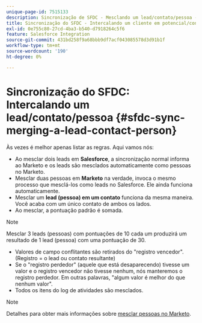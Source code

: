 ```yaml
---
unique-page-id: 7515133
description: Sincronização de SFDC - Mesclando um lead/contato/pessoa - Documentação da Marketo - Documentação do produto
title: Sincronização do SFDC - Intercalando um cliente em potencial/contato/pessoa
exl-id: 0e755c80-27cd-4ba3-b540-d7918264c5f6
feature: Salesforce Integration
source-git-commit: 431bd258f9a68bbb9df7acf043085578d3d91b1f
workflow-type: tm+mt
source-wordcount: '190'
ht-degree: 0%

---
```


# Sincronização do SFDC: Intercalando um lead/contato/pessoa {#sfdc-sync-merging-a-lead-contact-person}

Às vezes é melhor apenas listar as regras. Aqui vamos nós:

* Ao mesclar dois leads em **Salesforce**, a sincronização normal informa ao Marketo e os leads são mesclados automaticamente como pessoas no Marketo.
* Mesclar duas pessoas em **Marketo** na verdade, invoca o mesmo processo que mesclá-los como leads no Salesforce. Ele ainda funciona automaticamente.
* Mesclar um **lead (pessoa) em um contato** funciona da mesma maneira. Você acaba com um único contato de ambos os lados.
* Ao mesclar, a pontuação padrão é somada.

>[!NOTE]
>
>Mesclar 3 leads (pessoas) com pontuações de 10 cada um produzirá um resultado de 1 lead (pessoa) com uma pontuação de 30.

* Valores de campo conflitantes são retirados do &quot;registro vencedor&quot;. (Registro = o lead ou contato resultante)
* Se o &quot;registro perdedor&quot; (aquele que está desaparecendo) tivesse um valor e o registro vencedor não tivesse nenhum, nós manteremos o registro perdedor. Em outras palavras, &quot;algum valor é melhor do que nenhum valor&quot;.
* Todos os itens do log de atividades são mesclados.

>[!NOTE]
>
>Detalhes para obter mais informações sobre [mesclar pessoas no Marketo](/help/marketo/product-docs/core-marketo-concepts/smart-lists-and-static-lists/managing-people-in-smart-lists/find-and-merge-duplicate-people.md).
